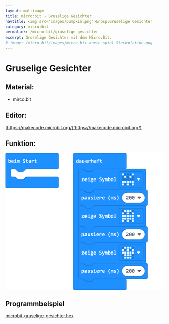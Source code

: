 ```yaml
---
layout: multipage
title: micro:bit - Gruselige Gesichter
navtitle: <img src="images/pumpkin.png">&nbsp;Gruselige Gesichter
category: micro:bit
permalink: /micro-bit/gruselige-gesichter
excerpt: Gruselige Gesichter mit dem Micro:Bit.
# image: /micro-bit/images/micro-bit_knete_spiel_Steckplatine.png
---
```


# Gruselige Gesichter

## Material:

+ mirco:bit

## Editor:

[https://makecode.microbit.org/](https://makecode.microbit.org/)

## Funktion:

![](images/microbit-Screenshot-gruselige-gesichter.png)


## Programmbeispiel
[microbit-gruselige-gesichter.hex](appendix/microbit-gruselige-gesichter.hex)
